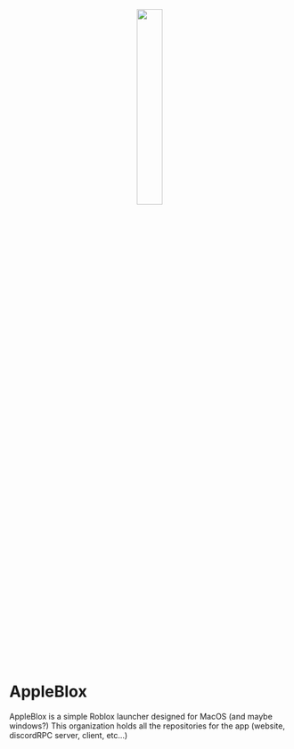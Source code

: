 <div align="center">
    <img src="https://i.imgur.com/St32GLp.png" style="width:30%;">
</div>

# AppleBlox

AppleBlox is a simple Roblox launcher designed for MacOS (and maybe windows?)
This organization holds all the repositories for the app (website, discordRPC server, client, etc...)
